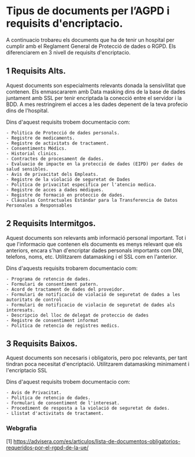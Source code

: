 # Tipus de documents per l’AGPD i requisits d'encriptacio.

A continuacio trobareu els documents que ha de tenir un hospital per cumplir amb el Reglament General de Protecció de dades o RGPD.
Els diferenciarem en 3 nivell de requisits d'encriptacio.

## 1 Requisits Alts.

Aquest documents son especialments relevants donada la sensivilitat que contenen. Els enmascararem amb Data masking dins de la base de dades juntament amb SSL per tenir encriptada la conecció entre el servidor i la BDD. A mes restringirem el acces a les dades depenent de la teva profecio dins de l'hospital.

Dins d'aquest requisits trobem documentacio com:

    - Politica de Protecció de dades personals.
    - Registre de medicaments.
    - Registre de activitats de tractament.
    - Consentiments Médics.
    - Historial clinics.
    - Contractes de procesament de dades.
    - Evaluacio de impacte en la protecció de dades (EIPD) per dades de salud sensibles.
    - Avis de privacitat dels Empleats.
    - Registre de la violació de seguretat de Dades
    - Politica de privacitat especifica per l'atencio medica.
    - Registre de acces a dades médiques.
    - Registre de formació en proteccio de dades.
    - Cláusulas Contractuales Estándar para la Transferencia de Datos Personales a Responsables

## 2 Requisits Intermitgos.

Aquest documents son relevants amb informació personal important. Tot i que l'informacio que contenen els documents es menys relevant que els anteriors, encara s'han d'encriptar dades personals importants com DNI, telefons, noms, etc. Utilitzarem datamasking i el SSL com en l'anterior.

Dins d'aquests requisits trobarem documentacio com:

    - Programa de retencio de dades.
    - Formulari de consentiment patern.
    - Acord de tractament de dades del proveidor.
    - Formulari de notificació de violació de seguretat de dades a les autoritats de control
    - Formulari de notificacio de violacio de seguretat de dades als interesats.
    - Descripcio del lloc de delegat de proteccio de dades
    - Registre de consentiment informat
    - Politica de retencio de registres medics.

## 3 Requisits Baixos.

Aquest documents son necesaris i obligatoris, pero poc relevants, per tant tindran poca necesitat d'encriptació. Utilitzarem datamasking minimament i l'encriptacio SSL

Dins d'aquest requisits trobem documentacio com:

    - Avis de Privacitat.
    - Politica de retencio de dades.
    - Formulari de consentiment de l'interesat.
    - Procediment de resposta a la violació de seguretat de dades.
    - Llistat d'activitats de tractament.


### Webgrafia
[1] https://advisera.com/es/articulos/lista-de-documentos-obligatorios-requeridos-por-el-rgpd-de-la-ue/